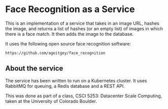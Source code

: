 # Face Recognition as a Service

This is an implementation of a service that takes in an image URL, hashes the image, and returns a list of hashes (or an empty list) of images in which there is a face match. It then adds the image to the database.

It uses the following open source face recognition software:

`https://github.com/ageitgey/face_recognition`

## About the service

The service has been written to run on a Kubernetes cluster. It uses RabbitMQ for queuing, a Redis database and a REST API.

This was done as part of a class, CSCI 5253: Datacenter Scale Computing, taken at the University of Colorado Boulder.
